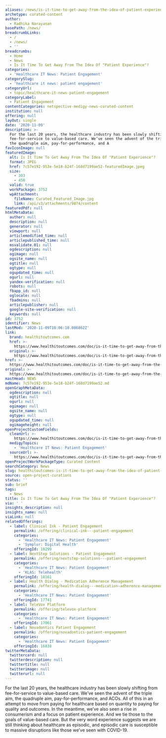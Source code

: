 ```yaml
---
aliases: /news/is-it-time-to-get-away-from-the-idea-of-patient-experience
archetype: curated-content
author:
  - Radhika Narayanan
basePath: /news/
breadcrumbLinks:
  - /
  - /news/
  - ''
breadcrumbs:
  - Home
  - News
  - Is It Time To Get Away From The Idea Of "Patient Experience"?
categories:
  - 'Healthcare IT News: Patient Engagement'
categorySlug:
  - 'healthcare it news: patient engagement'
categoryUrl:
  - topic/healthcare-it-news-patient-engagement
categoryLabel:
  - Patient Engagement
contentCategories: netspective-medigy-news-curated-content
institution: null
offering: null
layOut: single
date: '2020-11-09'
description: >-
  For the last 20 years, the healthcare industry has been slowly shifting from
  fee-for-service to value-based care. We’ve seen the advent of the triple aim,
  the quadruple aim, pay-for-performance, and A
favIconImage: null
featuredImage:
  alt: Is It Time To Get Away From The Idea Of "Patient Experience"?
  format: JPEG
  href: 7c57e192-953e-5e18-b24f-168d7199ae52-featuredImage.jpeg
  size:
    - 303
    - 450
  valid: true
  workPackage: 3752
  wpAttachment:
    fileName: Curated_Featured_Image.jpg
    link: /api/v3/attachments/9874/content
featuredPdf: null
htmlMetaData:
  author: null
  description: null
  generator: null
  viewport: null
  articlemodified_time: null
  articlepublished_time: null
  msvalidate.01: null
  ogdescription: null
  ogimage: null
  ogsite_name: null
  ogtitle: null
  ogtype: null
  ogupdated_time: null
  ogurl: null
  yandex-verification: null
  robots: null
  fbapp_id: null
  oglocale: null
  fbadmins: null
  articlepublisher: null
  google-site-verification: null
  keywords: null
id: 3752
identifier: News
lastMod: '2020-11-09T10:06:10.086862Z'
link:
  brand: healthitoutcomes.com
  href: >-
    https://www.healthitoutcomes.com/doc/is-it-time-to-get-away-from-the-idea-of-patient-experience-0001
  original: >-
    https://www.healthitoutcomes.com/doc/is-it-time-to-get-away-from-the-idea-of-patient-experience-0001
href: >-
  https://www.healthitoutcomes.com/doc/is-it-time-to-get-away-from-the-idea-of-patient-experience-0001
original: >-
  https://www.healthitoutcomes.com/doc/is-it-time-to-get-away-from-the-idea-of-patient-experience-0001
mastHead: NEWS
mdName: 7c57e192-953e-5e18-b24f-168d7199ae52.md
openGraphMetaData:
  ogdescription: null
  ogtitle: null
  ogurl: null
  ogimage: null
  ogsite_name: null
  ogtype: null
  ogupdated_time: null
  ogimageheight: null
openProjectCustomFields:
  cleanUrl: >-
    https://www.healthitoutcomes.com/doc/is-it-time-to-get-away-from-the-idea-of-patient-experience-0001
  medigyTopics:
    - 'Healthcare IT News: Patient Engagement'
  sourceUrl: >-
    https://www.healthitoutcomes.com/doc/is-it-time-to-get-away-from-the-idea-of-patient-experience-0001
openProjectWorkPackageType: Curated Content
searchCategory: News
slug: healthitoutcomes-is-it-time-to-get-away-from-the-idea-of-patient-experience
source: open-project-curations
status: ''
sub: brief
tags:
  - News
title: Is It Time To Get Away From The Idea Of "Patient Experience"?
via: ' '
insights_description: null
insights_name: null
viaLink: null
relatedOfferings:
  - label: Clinical Ink - Patient Engagement
    permalink: /offering/clinical-ink---patient-engagement
    categories:
      - 'Healthcare IT News: Patient Engagement'
      - 'Symplur: Digital Health'
    offeringId: 18299
  - label: NextStep Solutions - Patient Engagement
    permalink: /offering/nextstep-solutions---patient-engagement
    categories:
      - 'Healthcare IT News: Patient Engagement'
      - 'KLAS: Telehealth'
    offeringId: 18161
  - label: Health Dialog - Medication Adherence Management
    permalink: /offering/health-dialog---medication-adherence-management
    categories:
      - 'Healthcare IT News: Patient Engagement'
    offeringId: 17741
  - label: TeleVox Platform
    permalink: /offering/televox-platform
    categories:
      - 'Healthcare IT News: Patient Engagement'
    offeringId: 17061
  - label: Novadontics Patient Engagement
    permalink: /offering/novadontics-patient-engagement
    categories:
      - 'Healthcare IT News: Patient Engagement'
    offeringId: 16838
twitterMetaData:
  twittercard: null
  twitterdescription: null
  twittertitle: null
  twitterimage: null
  twitterurl: null
---
```

<p>For the last 20 years, the healthcare industry has been slowly shifting from fee-for-service to value-based care. We’ve seen the advent of the triple aim, the quadruple aim, pay-for-performance, and ACOs. All of this in an attempt to move from paying for healthcare based on quantity to paying for quality and outcomes. In the meantime, we’ve also seen a rise in consumerism and a focus on patient experience. And we tie those to the goals of value-based care. But the very word experience suggests we are still thinking about healthcare as episodic, and episodic care is susceptible to massive disruptions like those we’ve seen with COVID-19.</p><p>&nbsp;</p>